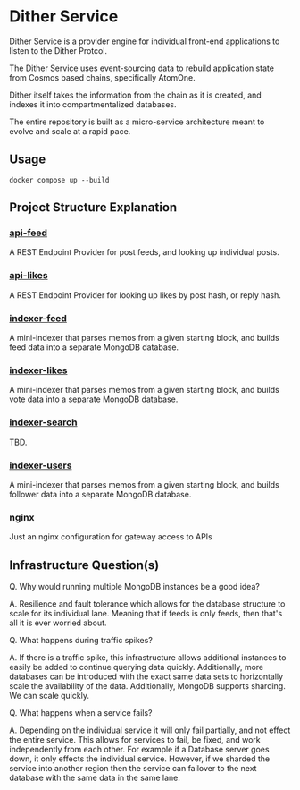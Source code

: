 # Dither Service

Dither Service is a provider engine for individual front-end applications to listen to the Dither Protcol.

The Dither Service uses event-sourcing data to rebuild application state from Cosmos based chains, specifically AtomOne.

Dither itself takes the information from the chain as it is created, and indexes it into compartmentalized databases.

The entire repository is built as a micro-service architecture meant to evolve and scale at a rapid pace.

## Usage

```
docker compose up --build
```

## Project Structure Explanation

### [api-feed](./packages/api-feed/README.md)

A REST Endpoint Provider for post feeds, and looking up individual posts.

### [api-likes](./packages/api-likes/README.md)

A REST Endpoint Provider for looking up likes by post hash, or reply hash.

### [indexer-feed](./packages/indexer-feed/README.md)

A mini-indexer that parses memos from a given starting block, and builds feed data into a separate MongoDB database.

### [indexer-likes](./packages/indexer-likes/README.md)

A mini-indexer that parses memos from a given starting block, and builds vote data into a separate MongoDB database.

### [indexer-search](./packages/indexer-search/README.md)

TBD.

### [indexer-users](./packages/indexer-users/README.md)

A mini-indexer that parses memos from a given starting block, and builds follower data into a separate MongoDB database.

### nginx

Just an nginx configuration for gateway access to APIs

## Infrastructure Question(s)

Q. Why would running multiple MongoDB instances be a good idea?

A. Resilience and fault tolerance which allows for the database structure to scale for its individual lane. Meaning that if feeds is only feeds, then that's all it is ever worried about.

Q. What happens during traffic spikes?

A. If there is a traffic spike, this infrastructure allows additional instances to easily be added to continue querying data quickly. Additionally, more databases can be introduced with the exact same data sets to horizontally scale the availability of the data. Additionally, MongoDB supports sharding. We can scale quickly.

Q. What happens when a service fails?

A. Depending on the individual service it will only fail partially, and not effect the entire service. This allows for services to fail, be fixed, and work independently from each other. For example if a Database server goes down, it only effects the individual service. However, if we sharded the service into another region then the service can failover to the next database with the same data in the same lane.